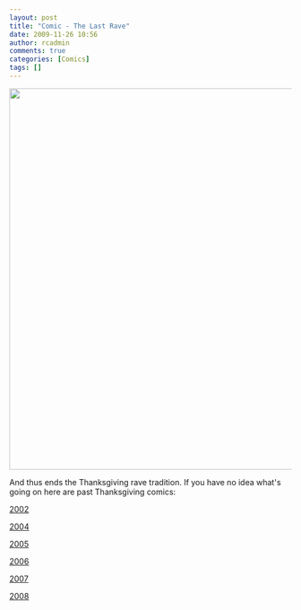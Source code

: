 ```yaml
---
layout: post
title: "Comic - The Last Rave"
date: 2009-11-26 10:56
author: rcadmin
comments: true
categories: [Comics]
tags: []
---
```

<a href="http://bitsmack.com/comics/2009/11/26/comic-the-last-rave/"><img src="http://dl.bitsmack.com/uploads/2009/11/20091126.jpg" alt="" title="Happy Thanksgiving!" width="680" height="680" class="alignnone size-full wp-image-1797" /></a>

And thus ends the Thanksgiving rave tradition. If you have no idea what's going on here are past Thanksgiving comics:

<a href="http://bitsmack.com/comics/2002/11/27/oh-yeah-posting/">2002</a>

<a href="http://bitsmack.com/comics/2004/11/25/dynamite-rave/">2004</a>

<a href="http://bitsmack.com/comics/2005/11/26/part-of-the-team-part-1/">2005</a>

<a href="http://bitsmack.com/comics/2006/11/23/pass-the-hilarity/">2006</a>

<a href="http://bitsmack.com/comics/2007/11/27/brad-and-ashleys-mirthful-colloquy/">2007</a>

<a href="http://bitsmack.com/comics/2008/11/25/the-origin-of-thanksgiving/">2008</a>
